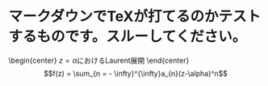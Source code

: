 # マークダウンでTeXが打てるのかテストするものです。スルーしてください。
\begin{center}
$z=\alpha$におけるLaurent展開
\end{center}
$$f(z) = \sum_{n = - \infty}^{\infty}a_{n}(z-\alpha)^n$$
